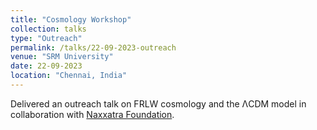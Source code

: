 ```yaml
---
title: "Cosmology Workshop"
collection: talks
type: "Outreach"
permalink: /talks/22-09-2023-outreach
venue: "SRM University"
date: 22-09-2023
location: "Chennai, India"
---
```


Delivered an outreach talk on FRLW cosmology and the ΛCDM model in collaboration with [Naxxatra Foundation](https://www.naxxatra.com/).